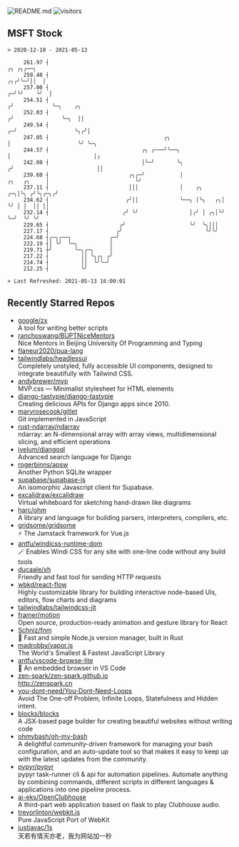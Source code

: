 ![README.md](https://github.com/Gerhut/Gerhut/workflows/README.md/badge.svg)
![visitors](https://visitors.vercel.app/Gerhut/Gerhut?token=8cf69d1f6813d272ef062726b6070c9be4ff72038cfe5a7ded7384a8da65d866)

## MSFT Stock

```
> 2020-12-18 - 2021-05-13

     261.97 ┤                                                                               ╭╮ ╭╮╭──╮            
     259.48 ┤                                                                            ╭╮╭╯╰─╯││  │            
     257.00 ┤                                                                          ╭─╯╰╯    ╰╯  │            
     254.51 ┤                                                                         ╭╯            ╰─╮    ╭╮    
     252.03 ┤                                                                        ╭╯               ╰─╮  ││    
     249.54 ┤                                                                      ╭─╯                  ╰╮╭╯│    
     247.05 ┤                                    ╭╮                                │                     ╰╯ ╰─╮  
     244.57 ┤                             ╭╮ ╭───╯╰──╮                             │                          │╭ 
     242.08 ┤                             │╰─╯       ╰╮                           ╭╯                          ││ 
     239.60 ┤                         ╭╮╭─╯           │               ╭╮   ╭╮     │                           ╰╯ 
     237.11 ┤                         │││             │    ╭╮      ╭─╮│╰╮ ╭╯╰╮╭─╮╭╯                              
     234.62 ┤                        ╭╯││             ╰──╮ │╰╮   ╭╮│ ╰╯ │ │  ││ ││                               
     232.14 ┤                       ╭╯ ╰╯                │╭╯ │ ╭╮│╰╯    ╰─╯  ╰╯ ╰╯                               
     229.65 ┤                      ╭╯                    ╰╯  ╰╮│││                                               
     227.17 ┤                     ╭╯                          ╰╯╰╯                                               
     224.68 ┤╭─╮╭──╮            ╭─╯                                                                              
     222.19 ┤│ ╰╯  ╰─╮          │                                                                                
     219.71 ┼╯       ╰─╮╭─╮     │                                                                                
     217.22 ┤          ││ ╰╮╭╮ ╭╯                                                                                
     214.74 ┤          ││  ╰╯╰─╯                                                                                 
     212.25 ┤          ╰╯                                                                                        

> Last Refreshed: 2021-05-13 16:00:01
```

## Recently Starred Repos

- [google/zx](https://github.com/google/zx)  
  A tool for writing better scripts
- [ranchoswang/BUPTNiceMentors](https://github.com/ranchoswang/BUPTNiceMentors)  
  Nice Mentors in Beijing University Of Programming and Typing 
- [flaneur2020/pua-lang](https://github.com/flaneur2020/pua-lang)  
- [tailwindlabs/headlessui](https://github.com/tailwindlabs/headlessui)  
  Completely unstyled, fully accessible UI components, designed to integrate beautifully with Tailwind CSS.
- [andybrewer/mvp](https://github.com/andybrewer/mvp)  
  MVP.css — Minimalist stylesheet for HTML elements
- [django-tastypie/django-tastypie](https://github.com/django-tastypie/django-tastypie)  
  Creating delicious APIs for Django apps since 2010.
- [maryrosecook/gitlet](https://github.com/maryrosecook/gitlet)  
  Git implemented in JavaScript
- [rust-ndarray/ndarray](https://github.com/rust-ndarray/ndarray)  
  ndarray: an N-dimensional array with array views, multidimensional slicing, and efficient operations
- [ivelum/djangoql](https://github.com/ivelum/djangoql)  
  Advanced search language for Django
- [rogerbinns/apsw](https://github.com/rogerbinns/apsw)  
  Another Python SQLite wrapper
- [supabase/supabase-js](https://github.com/supabase/supabase-js)  
  An isomorphic Javascript client for Supabase.
- [excalidraw/excalidraw](https://github.com/excalidraw/excalidraw)  
  Virtual whiteboard for sketching hand-drawn like diagrams
- [harc/ohm](https://github.com/harc/ohm)  
  A library and language for building parsers, interpreters, compilers, etc.
- [gridsome/gridsome](https://github.com/gridsome/gridsome)  
  ⚡️ The Jamstack framework for Vue.js
- [antfu/windicss-runtime-dom](https://github.com/antfu/windicss-runtime-dom)  
  🪄 Enables Windi CSS for any site with one-line code without any build tools 
- [ducaale/xh](https://github.com/ducaale/xh)  
  Friendly and fast tool for sending HTTP requests
- [wbkd/react-flow](https://github.com/wbkd/react-flow)  
  Highly customizable library for building interactive node-based UIs, editors, flow charts and diagrams 
- [tailwindlabs/tailwindcss-jit](https://github.com/tailwindlabs/tailwindcss-jit)  
- [framer/motion](https://github.com/framer/motion)  
  Open source, production-ready animation and gesture library for React
- [Schniz/fnm](https://github.com/Schniz/fnm)  
  🚀 Fast and simple Node.js version manager, built in Rust
- [madrobby/vapor.js](https://github.com/madrobby/vapor.js)  
  The World's Smallest & Fastest JavaScript Library
- [antfu/vscode-browse-lite](https://github.com/antfu/vscode-browse-lite)  
  🚀 An embedded browser in VS Code
- [zen-spark/zen-spark.github.io](https://github.com/zen-spark/zen-spark.github.io)  
  http://zenspark.cn
- [you-dont-need/You-Dont-Need-Loops](https://github.com/you-dont-need/You-Dont-Need-Loops)  
  Avoid The One-off Problem, Infinite Loops, Statefulness and Hidden intent.
- [blocks/blocks](https://github.com/blocks/blocks)  
  A JSX-based page builder for creating beautiful websites without writing code
- [ohmybash/oh-my-bash](https://github.com/ohmybash/oh-my-bash)  
  A delightful community-driven framework for managing your bash configuration, and an auto-update tool so that makes it easy to keep up with the latest updates from the community.
- [pypyr/pypyr](https://github.com/pypyr/pypyr)  
  pypyr task-runner cli & api for automation pipelines. Automate anything by combining commands, different scripts in different languages & applications into one pipeline process.
- [ai-eks/OpenClubhouse](https://github.com/ai-eks/OpenClubhouse)  
  A third-part web application based on flask to play Clubhouse audio.
- [trevorlinton/webkit.js](https://github.com/trevorlinton/webkit.js)  
  Pure JavaScript Port of WebKit
- [justjavac/1s](https://github.com/justjavac/1s)  
  天若有情天亦老，我为网站加一秒
